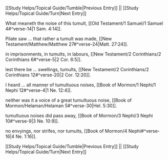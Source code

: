 [[Study Helps/Topical Guide/Tumble|Previous Entry]]  ||  [[Study Helps/Topical Guide/Turn|Next Entry]]

 What meaneth the noise of this tumult, [[Old Testament/1 Samuel/1 Samuel 4#^verse-14|1 Sam. 4:14]].

 Pilate saw ... that rather a tumult was made, [[New Testament/Matthew/Matthew 27#^verse-24|Matt. 27:24]].

 in imprisonments, in tumults, in labours, [[New Testament/2 Corinthians/2 Corinthians 6#^verse-5|2 Cor. 6:5]].

 lest there be ... swellings, tumults, [[New Testament/2 Corinthians/2 Corinthians 12#^verse-20|2 Cor. 12:20]].

 I heard ... all manner of tumultuous noises, [[Book of Mormon/1 Nephi/1 Nephi 12#^verse-4|1 Ne. 12:4]].

 neither was it a voice of a great tumultuous noise, [[Book of Mormon/Helaman/Helaman 5#^verse-30|Hel. 5:30]].

 tumultuous noises did pass away, [[Book of Mormon/3 Nephi/3 Nephi 10#^verse-9|3 Ne. 10:9]].

 no envyings, nor strifes, nor tumults, [[Book of Mormon/4 Nephi#^verse-16|4 Ne. 1:16]].

[[Study Helps/Topical Guide/Tumble|Previous Entry]]  ||  [[Study Helps/Topical Guide/Turn|Next Entry]]